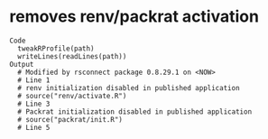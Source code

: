 # removes renv/packrat activation

    Code
      tweakRProfile(path)
      writeLines(readLines(path))
    Output
      # Modified by rsconnect package 0.8.29.1 on <NOW>
      # Line 1
      # renv initialization disabled in published application
      # source("renv/activate.R")
      # Line 3
      # Packrat initialization disabled in published application
      # source("packrat/init.R")
      # Line 5

